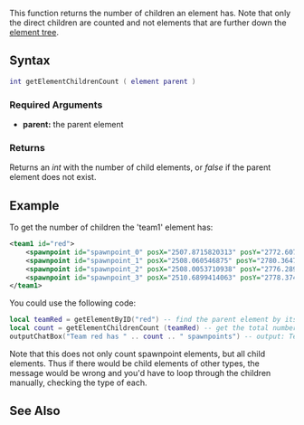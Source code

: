 This function returns the number of children an element has. Note that only the direct children are counted and not elements that are further down the [element tree](/docs/element_tree.md "wikilink").

Syntax
------

``` lua
int getElementChildrenCount ( element parent )
```

### Required Arguments

-   **parent:** the parent element

### Returns

Returns an *int* with the number of child elements, or *false* if the parent element does not exist.

Example
-------

To get the number of children the 'team1' element has:

``` xml
<team1 id="red">
    <spawnpoint id="spawnpoint_0" posX="2507.8715820313" posY="2772.6071777344" posZ="10.8203125" rot="270" skin="285"/>
    <spawnpoint id="spawnpoint_1" posX="2508.060546875" posY="2780.3647460938" posZ="10.8203125" rot="270" skin="285"/>
    <spawnpoint id="spawnpoint_2" posX="2508.0053710938" posY="2776.2897949219" posZ="10.8203125" rot="270" skin="285"/>
    <spawnpoint id="spawnpoint_3" posX="2510.6899414063" posY="2778.3745117188" posZ="10.8203125" rot="270" skin="285"/>
</team1>
```

You could use the following code:

``` lua
local teamRed = getElementByID("red") -- find the parent element by its ID
local count = getElementChildrenCount (teamRed) -- get the total number of children
outputChatBox("Team red has " .. count .. " spawnpoints") -- output: Team red has 4 spawnpoints
```

Note that this does not only count spawnpoint elements, but all child elements. Thus if there would be child elements of other types, the message would be wrong and you'd have to loop through the children manually, checking the type of each.

See Also
--------
